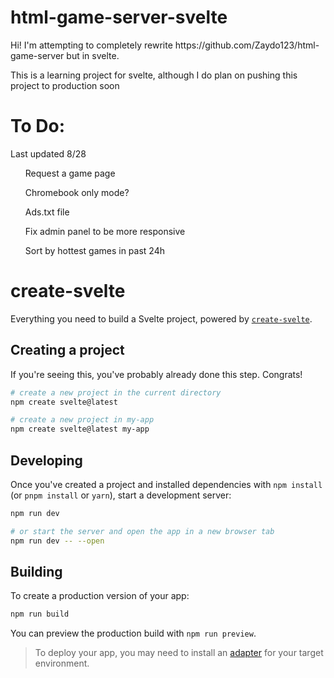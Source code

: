 # html-game-server-svelte

 <p>
    Hi! I'm attempting to completely rewrite https://github.com/Zaydo123/html-game-server but in svelte. 
 </p>

 <p>
    This is a learning project for svelte, although I do plan on pushing this project to production soon
 </p>

<h1> To Do: </h1>
<p>Last updated 8/28</p>
<ul>Request a game page </ul>
<ul>Chromebook only mode?</ul>
<ul>Ads.txt file</ul>
<ul>Fix admin panel to be more responsive</ul>
<ul>Sort by hottest games in past 24h</ul>


# create-svelte

Everything you need to build a Svelte project, powered by [`create-svelte`](https://github.com/sveltejs/kit/tree/master/packages/create-svelte).

## Creating a project

If you're seeing this, you've probably already done this step. Congrats!

```bash
# create a new project in the current directory
npm create svelte@latest

# create a new project in my-app
npm create svelte@latest my-app
```

## Developing

Once you've created a project and installed dependencies with `npm install` (or `pnpm install` or `yarn`), start a development server:

```bash
npm run dev

# or start the server and open the app in a new browser tab
npm run dev -- --open
```

## Building

To create a production version of your app:

```bash
npm run build
```

You can preview the production build with `npm run preview`.

> To deploy your app, you may need to install an [adapter](https://kit.svelte.dev/docs/adapters) for your target environment.
